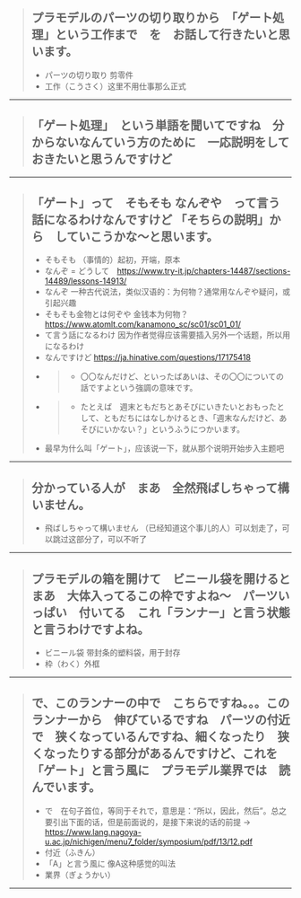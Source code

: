 > ## プラモデルのパーツの切り取りから　「ゲート処理」という工作まで　を　お話して行きたいと思います。
> * パーツの切り取り 剪零件
> * 工作（こうさく）这里不用仕事那么正式
----------

> ## 「ゲート処理」　という単語を聞いてですね　分からないなんていう方のために　一応説明をしておきたいと思うんですけど
----------

> ## 「ゲート」って　そもそも なんぞや　って言う話になるわけなんですけど 「そちらの説明」から　していこうかな〜と思います。
> * そもそも （事情的）起初，开端，原本
> * なんぞ = どうして　https://www.try-it.jp/chapters-14487/sections-14489/lessons-14913/
> * なんぞ 一种古代说法，类似汉语的：为何物？通常用なんぞや疑问，或引起兴趣
> * そもそも金物とは何ぞや 金钱本为何物？https://www.atomlt.com/kanamono_sc/sc01/sc01_01/
> * て言う話になるわけ 因为作者觉得应该需要插入另外一个话题，所以用になるわけ
> * なんですけど https://ja.hinative.com/questions/17175418
> * > * 〇〇なんだけど、といったばあいは、その〇〇についての話ですよという強調の意味です。
> * > * たとえば　週末ともだちとあそびにいきたいとおもったとして、ともだちにはなしかけるとき、「週末なんだけど、あそびにいかない？」というふうにつかいます。
> * 最早为什么叫「ゲート」，应该说一下，就从那个说明开始步入主题吧
----------

> ## 分かっている人が　まあ　全然飛ばしちゃって構いません。
> * 飛ばしちゃって構いません （已经知道这个事儿的人）可以划走了，可以跳过这部分了，可以不听了
----------

> ## プラモデルの箱を開けて　ビニール袋を開けると　まあ　大体入ってるこの枠ですよね〜　パーツいっぱい　付いてる　これ「ランナー」と言う状態　と言うわけですよね。
> * ビニール袋 带封条的塑料袋，用于封存
> * 枠（わく）外框
----------

> ## で、このランナーの中で　こちらですね。。。このランナーから　伸びているですね　パーツの付近で　狭くなっているんですね、細くなったり　狭くなったりする部分があるんですけど、これを「ゲート」と言う風に　プラモデル業界では　読んでいます。
> * で　在句子首位，等同于それで，意思是：“所以，因此，然后”。总之要引出下面的话，但是前面说的，是接下来说的话的前提 -> https://www.lang.nagoya-u.ac.jp/nichigen/menu7_folder/symposium/pdf/13/12.pdf
> * 付近（ふきん）
> * 「A」と言う風に 像A这种感觉的叫法
> * 業界（ぎょうかい）
----------

